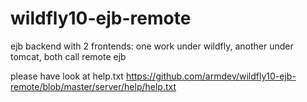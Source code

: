 # wildfly10-ejb-remote
ejb backend with 2 frontends: one work under wildfly, another under tomcat, both call remote ejb

please have look at help.txt https://github.com/armdev/wildfly10-ejb-remote/blob/master/server/help/help.txt
